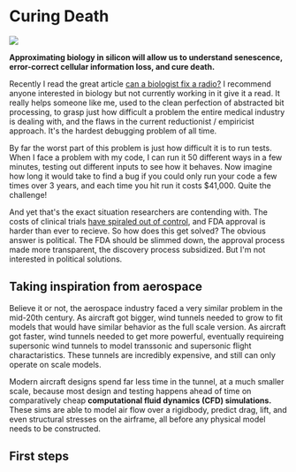 # Curing Death

![](https://miro.medium.com/v2/resize:fit:1400/format:webp/1*tDIy2jhVd8z2HTjt7CY_rA.jpeg)

**Approximating biology in silicon will allow us to understand senescence, error-correct cellular information loss, and cure death.**

Recently I read the great article [can a biologist fix a radio?](https://www.cell.com/cancer-cell/pdf/S1535-6108(02)00133-2.pdf) I recommend anyone interested in biology but not currently working in it give it a read. It really helps someone like me, used to the clean perfection of abstracted bit processing, to grasp just how difficult a problem the entire medical industry is dealing with, and the flaws in the current reductionist / empiricist approach. It's the hardest debugging problem of all time.

By far the worst part of this problem is just how difficult it is to run tests. When I face a problem with my code, I can run it 50 different ways in a few minutes, testing out different inputs to see how it behaves. Now imagine how long it would take to find a bug if you could only run your code a few times over 3 years, and each time you hit run it costs $41,000. Quite the challenge!

And yet that's the exact situation researchers are contending with. The costs of clinical trials [have spiraled out of control](https://www.bls.gov/opub/mlr/2014/article/price-indexes-for-clinical-trial-research-a-feasibility-study.htm), and FDA approval is harder than ever to recieve. So how does this get solved? The obvious answer is political. The FDA should be slimmed down, the approval process made more transparent, the discovery process subsidized. But I'm not interested in political solutions.

## Taking inspiration from aerospace

Believe it or not, the aerospace industry faced a very similar problem in the mid-20th century. As aircraft got bigger, wind tunnels needed to grow to fit models that would have similar behavior as the full scale version. As aircraft got faster, wind tunnels needed to get more powerful, eventually requireing supersonic wind tunnels to model transsonic and supersonic flight charactaristics. These tunnels are incredibly expensive, and still can only operate on scale models.

Modern aircraft designs spend far less time in the tunnel, at a much smaller scale, because most design and testing happens ahead of time on comparatively cheap **computational fluid dynamics (CFD) simulations.** These sims are able to model air flow over a rigidbody, predict drag, lift, and even structural stresses on the airframe, all before any physical model needs to be constructed.

## First steps
